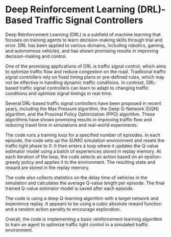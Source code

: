 # Deep Reinforcement Learning (DRL)-Based Traffic Signal Controllers

Deep Reinforcement Learning (DRL) is a subfield of machine learning that focuses on training agents to learn decision-making skills through trial and error. DRL has been applied to various domains, including robotics, gaming, and autonomous vehicles, and has shown promising results in improving decision-making and control.

One of the promising applications of DRL is traffic signal control, which aims to optimize traffic flow and reduce congestion on the road. Traditional traffic signal controllers rely on fixed timing plans or pre-defined rules, which may not be effective in handling dynamic traffic conditions. In contrast, DRL-based traffic signal controllers can learn to adapt to changing traffic conditions and optimize signal timings in real-time.

Several DRL-based traffic signal controllers have been proposed in recent years, including the Max Pressure algorithm, the Deep Q-Network (DQN) algorithm, and the Proximal Policy Optimization (PPO) algorithm. These algorithms have shown promising results in improving traffic flow and reducing travel time in simulations and real-world experiments.

The code runs a training loop for a specified number of episodes. In each episode, the code sets up the SUMO simulation environment and resets the traffic light phase to 0. It then enters a loop where it updates the Q-value estimator model using a batch of experiences stored in replay memory. At each iteration of the loop, the code selects an action based on an epsilon-greedy policy and applies it to the environment. The resulting state and reward are stored in the replay memory.

The code also collects statistics on the delay time of vehicles in the simulation and calculates the average Q-value length per episode. The final trained Q-value estimator model is saved after each episode.

The code is using a deep Q-learning algorithm with a target network and experience replay. It appears to be using a cubic absolute reward function and a random action penalty to encourage exploration.

Overall, the code is implementing a basic reinforcement learning algorithm to train an agent to optimize traffic light control in a simulated traffic environment.